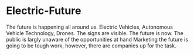 # Electric-Future
The future is happening all around us. Electric Vehicles, Autonomous Vehicle Technology, Drones.
The signs are visible. The future is now. The public is largly unaware of the opportunities at hand
Marketing the future is going to be tough work, however, there are companies up for the task.
